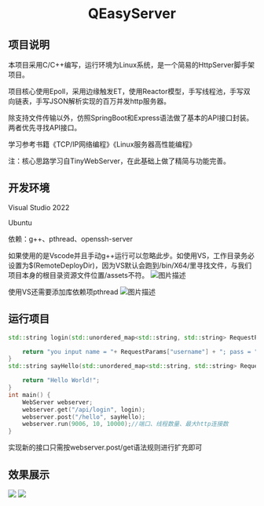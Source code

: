 <div align="center">
    <h1> QEasyServer </h1>
</div>


## 项目说明

本项目采用C/C++编写，运行环境为Linux系统，是一个简易的HttpServer脚手架项目。

项目核心使用Epoll，采用边缘触发ET，使用Reactor模型，手写线程池，手写双向链表，手写JSON解析实现的百万并发http服务器。

除支持文件传输以外，仿照SpringBoot和Express语法做了基本的API接口封装。两者优先寻找API接口。

学习参考书籍《TCP/IP网络编程》《Linux服务器高性能编程》

注：核心思路学习自TinyWebServer，在此基础上做了精简与功能完善。

## 开发环境

Visual Studio 2022

Ubuntu

依赖：g++、pthread、openssh-server

如果使用的是Vscode并且手动g++运行可以忽略此步。如使用VS，工作目录务必设置为$(RemoteDeployDir)，因为VS默认会跑到/bin/X64/里寻找文件，与我们项目本身的根目录资源文件位置/assets不符。
<img src="https://wqby-1304194722.cos.ap-nanjing.myqcloud.com/img/image-20231103123910309.png" alt="图片描述">

使用VS还需要添加库依赖项pthread
<img src="https://wqby-1304194722.cos.ap-nanjing.myqcloud.com/img/image-20231103224437459.png" alt="图片描述">
## 运行项目

```c++
std::string login(std::unordered_map<std::string, std::string> RequestParams) {

	return "you input name = "+ RequestParams["username"] + "; pass = " + RequestParams["password"];
}
std::string sayHello(std::unordered_map<std::string, std::string> RequestParams) {

	return "Hello World!";
}
int main() {
	WebServer webserver;
	webserver.get("/api/login", login);
	webserver.post("/hello", sayHello);
	webserver.run(9006, 10, 10000);//端口、线程数量、最大http连接数
}
```

实现新的接口只需按webserver.post/get语法规则进行扩充即可

## 效果展示

<img src="https://wqby-1304194722.cos.ap-nanjing.myqcloud.com/img/image-20231103125259806.png"/>

<img src="https://wqby-1304194722.cos.ap-nanjing.myqcloud.com/img/image-20231103125214572.png"/>

